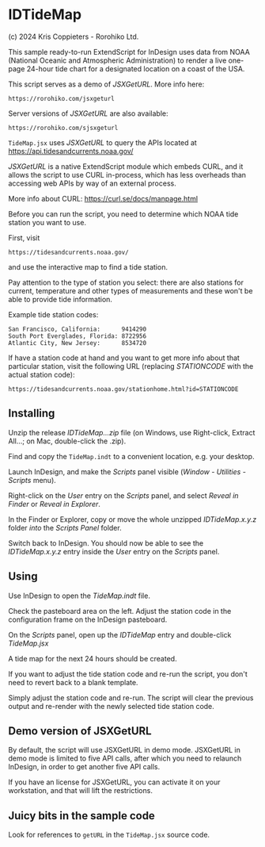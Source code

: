 # IDTideMap

(c) 2024 Kris Coppieters - Rorohiko Ltd.

This sample ready-to-run ExtendScript for InDesign uses data from NOAA (National Oceanic and Atmospheric Administration)
to render a live one-page 24-hour tide chart for a designated location on a coast of the USA.

This script serves as a demo of _JSXGetURL_. More info here:

    https://rorohiko.com/jsxgeturl

Server versions of _JSXGetURL_ are also available:

    https://rorohiko.com/sjsxgeturl

`TideMap.jsx` uses _JSXGetURL_ to query the APIs located at https://api.tidesandcurrents.noaa.gov/

_JSXGetURL_ is a native ExtendScript module which embeds CURL, and it allows the script to use CURL 
in-process, which has less overheads than accessing web APIs by way of an external process.

More info about CURL: https://curl.se/docs/manpage.html

Before you can run the script, you need to determine which NOAA tide station you want to use.

First, visit 

	https://tidesandcurrents.noaa.gov/

and use the interactive map to find a tide station.

Pay attention to the type of station you select: there are also stations for current, 
temperature and other types of measurements and these won't be able to provide tide information. 

Example tide station codes:

```
San Francisco, California:      9414290
South Port Everglades, Florida: 8722956
Atlantic City, New Jersey:      8534720
```

If have a station code at hand and you want to get more info about that particular station,
visit the following URL (replacing _STATIONCODE_ with the actual station code):

	https://tidesandcurrents.noaa.gov/stationhome.html?id=STATIONCODE

## Installing

Unzip the release _IDTideMap...zip_ file (on Windows, use Right-click, Extract All...; on Mac, double-click the .zip).

Find and copy the `TideMap.indt` to a convenient location, e.g. your desktop.

Launch InDesign, and make the _Scripts_ panel visible (_Window - Utilities - Scripts_ menu).

Right-click on the _User_ entry on the _Scripts_ panel, and select _Reveal in Finder_ or _Reveal in Explorer_.

In the Finder or Explorer, copy or move the whole unzipped _IDTideMap.x.y.z_ folder _into_ the _Scripts Panel_ folder. 

Switch back to InDesign. You should now be able to see the _IDTideMap.x.y.z_ entry inside the _User_ entry on the 
_Scripts_ panel.

## Using

Use InDesign to open the _TideMap.indt_ file.

Check the pasteboard area on the left. Adjust the station code in the configuration frame on the InDesign pasteboard.

On the _Scripts_ panel, open up the _IDTideMap_ entry and double-click _TideMap.jsx_

A tide map for the next 24 hours should be created.

If you want to adjust the tide station code and re-run the script, you don't need to revert back to a blank template. 

Simply adjust the station code and re-run. The script will clear the previous output and re-render with the newly selected
tide station code.

## Demo version of JSXGetURL

By default, the script will use JSXGetURL in demo mode. JSXGetURL in demo mode is limited to five API calls,
after which you need to relaunch InDesign, in order to get another five API calls.

If you have an license for JSXGetURL, you can activate it on your workstation, and that will lift the
restrictions.

## Juicy bits in the sample code

Look for references to `getURL` in the `TideMap.jsx` source code.
